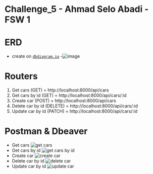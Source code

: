 # Challenge_5 - Ahmad Selo Abadi - FSW 1

# ERD 
- create on  [`dbdiagram.io`](https://dbdiagram.io/)
-![image](https://github.com/ahmadseloabadi/Synrgy-Challenge/assets/50831996/053f373d-99c7-4cda-9657-2e8373604af6)

# Routers
1. Get cars (GET) = http://localhost:8000/api/cars
2. Get cars by id (GET) = http://localhost:8000/api/cars/:id
3. Create car (POST) = http://localhost:8000/api/cars
4. Delete car by id (DELETE) = http://localhost:8000/api/cars/:id
5. Update car by id (PATCH) = http://localhost:8000/api/cars/:id

# Postman & Dbeaver
- Get cars
![get cars](https://github.com/ahmadseloabadi/Synrgy-Challenge/assets/50831996/e90007ec-4feb-4cbc-b67f-64b1bedb8b40)
- Get cars by id
![get cars by id](https://github.com/ahmadseloabadi/Synrgy-Challenge/assets/50831996/d5badb4f-7caf-4da4-be14-fd5a2ae46d9b)
- Create car
![create car](https://github.com/ahmadseloabadi/Synrgy-Challenge/assets/50831996/c4967312-25eb-4172-bed7-feba20c72a65)
- Delete car by id
![delete car](https://github.com/ahmadseloabadi/Synrgy-Challenge/assets/50831996/49972ba5-dfc8-41b3-804a-70ff7ed40ec9)
- Update car by id
![update car](https://github.com/ahmadseloabadi/Synrgy-Challenge/assets/50831996/5deef37f-f8f2-45fd-883f-25df7d3f2305)
